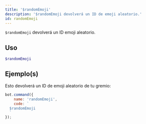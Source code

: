 ```yaml
---
title: '$randomEmoji'
description: '$randomEmoji devolverá un ID de emoji aleatorio.'
id: randomEmoji
---
```


`$randomEmoji` devolverá un ID emoji aleatorio.

## Uso

```php
$randomEmoji
```

## Ejemplo(s)

Esto devolverá un ID de emoji aleatorio de tu gremio:

```javascript
bot.command({
    name: 'randomEmoji',
    code: `
  $randomEmoji
  `
});
```
